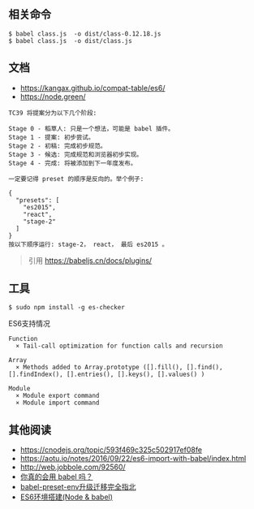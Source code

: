## 相关命令 ##
```
$ babel class.js  -o dist/class-0.12.18.js
$ babel class.js  -o dist/class.js
```

## 文档 ##
- https://kangax.github.io/compat-table/es6/
- https://node.green/


```
TC39 将提案分为以下几个阶段:

Stage 0 - 稻草人: 只是一个想法，可能是 babel 插件。
Stage 1 - 提案: 初步尝试。
Stage 2 - 初稿: 完成初步规范。
Stage 3 - 候选: 完成规范和浏览器初步实现。
Stage 4 - 完成: 将被添加到下一年度发布。
```

```
一定要记得 preset 的顺序是反向的。举个例子:

{
  "presets": [
    "es2015",
    "react",
    "stage-2"
  ]
}
按以下顺序运行: stage-2， react， 最后 es2015 。
```

> 引用 https://babeljs.cn/docs/plugins/


## 工具 ##

```
$ sudo npm install -g es-checker
```

ES6支持情况
```
Function
  × Tail-call optimization for function calls and recursion

Array
  × Methods added to Array.prototype ([].fill(), [].find(), [].findIndex(), [].entries(), [].keys(), [].values() )

Module
  × Module export command
  × Module import command
```

## 其他阅读 ##
- https://cnodejs.org/topic/593f469c325c502917ef08fe
- https://aotu.io/notes/2016/09/22/es6-import-with-babel/index.html
- http://web.jobbole.com/92560/
- [你真的会用 babel 吗？](https://github.com/sunyongjian/blog/issues/30)
- [babel-preset-env升级迁移完全指北](https://juejin.im/entry/5a099de0f265da4321538c72)
- [ES6环境搭建(Node & babel)](https://www.jianshu.com/p/74b0e2014735)